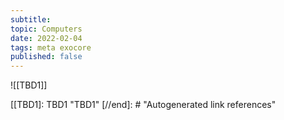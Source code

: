 ```yaml
---
subtitle:
topic: Computers
date: 2022-02-04
tags: meta exocore
published: false
---
```


![[TBD1]]

[//begin]: # "Autogenerated link references for markdown compatibility"
[[TBD1]: TBD1 "TBD1"
[//end]: # "Autogenerated link references"